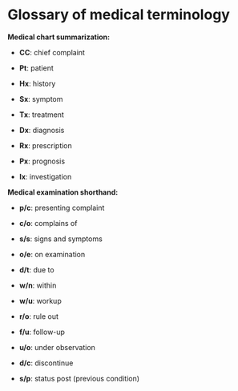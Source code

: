 # Glossary of medical terminology

**Medical chart summarization:**

* **CC**: chief complaint

* **Pt**: patient

* **Hx**: history

* **Sx**: symptom

* **Tx**: treatment

* **Dx**: diagnosis

* **Rx**: prescription

* **Px**: prognosis

* **Ix**: investigation

**Medical examination shorthand:**

* **p/c**: presenting complaint

* **c/o**: complains of

* **s/s**: signs and symptoms

* **o/e**: on examination

* **d/t**: due to

* **w/n**: within

* **w/u**: workup

* **r/o**: rule out

* **f/u**: follow-up

* **u/o**: under observation

* **d/c**: discontinue

* **s/p**: status post (previous condition)
